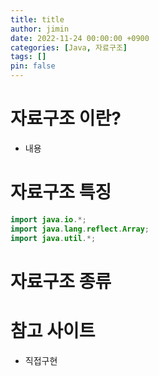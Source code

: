 ```yaml
---
title: title
author: jimin
date: 2022-11-24 00:00:00 +0900
categories: [Java, 자료구조]
tags: []
pin: false
---
```


# 자료구조 이란?

 - 내용

# 자료구조 특징

```java
import java.io.*;
import java.lang.reflect.Array;
import java.util.*;
```

# 자료구조 종류

# 참고 사이트

 - 직접구현